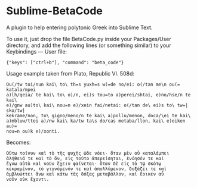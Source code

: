 Sublime-BetaCode
================

A plugin to help entering polytonic Greek into Sublime Text.

To use it, just drop the file BetaCode.py inside your Packages/User directory,
and add the following lines (or something similar) to your Keybindings — User file:

```
{"keys": ["ctrl+b"], "command": "beta_code"}
```

Usage example taken from Plato, Republic VI. 508d:

```
Ou(/tw toi/nun kai\ to\ th=s yuxh=s w(=de no/ei: o(/tan me\n ou(= katala/mpei
a)lh/qeia/ te kai\ to\ o)/n, ei)s tou=to a)perei/shtai, e)no/hse/n te kai\
e)/gnw au)to\ kai\ nou=n e)/xein fai/netai: o(/tan de\ ei)s to\ tw=| sko/tw|
kekrame/non, to\ gigno/meno/n te kai\ a)pollu/menon, doca/\ei te kai\
a)mbluw/ttei a)/nw kai\ ka/tw ta\s do/cas metaba/llon, kai\ e)oiken au)=
nou=n ou)k e)/xonti.
```

Becomes:

```
Οὕτω τοίνυν καὶ τὸ τῆς ψυχῆς ὧδε νόει· ὅταν μὲν οὗ καταλάμπει
ἀλήθειά τε καὶ τὸ ὄν, εἰς τοῦτο ἀπερείσηται, ἐνόησέν τε καὶ
ἔγνω αὐτὸ καὶ νοῦν ἔχειν φαίνεται· ὅταν δὲ εἰς τὸ τῷ σκότῳ
κεκραμένον, τὸ γιγνόμενόν τε καὶ ἀπολλύμενον, δοξάζει τε καὶ
ἀμβλυώττει ἄνω καὶ κάτω τὰς δόξας μεταβάλλον, καὶ ἔοικεν αὖ
νοῦν οὐκ ἔχοντι.
```
